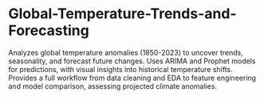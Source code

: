 # Global-Temperature-Trends-and-Forecasting
Analyzes global temperature anomalies (1850-2023) to uncover trends, seasonality, and forecast future changes. Uses ARIMA and Prophet models for predictions, with visual insights into historical temperature shifts. Provides a full workflow from data cleaning and EDA to feature engineering and model comparison, assessing projected climate anomalies.
